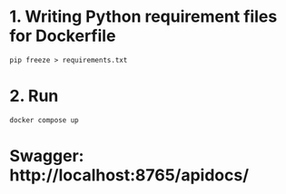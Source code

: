 # 1. Writing Python requirement files for Dockerfile
``` shell
pip freeze > requirements.txt
```
# 2. Run
```shell
docker compose up
```

# Swagger: http://localhost:8765/apidocs/
